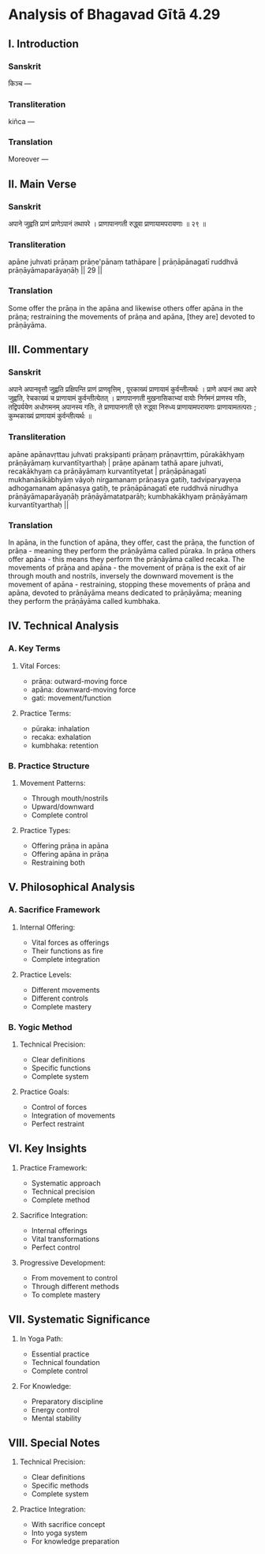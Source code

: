 # Analysis of Bhagavad Gītā 4.29

## I. Introduction

### Sanskrit
किञ्च —

### Transliteration
kiñca —

### Translation
Moreover —

## II. Main Verse

### Sanskrit
अपाने जुह्वति प्राणं प्राणेऽपानं तथापरे ।
प्राणापानगती रुद्ध्वा प्राणायामपरायणाः ॥ २९ ॥

### Transliteration
apāne juhvati prāṇaṃ prāṇe'pānaṃ tathāpare |
prāṇāpānagatī ruddhvā prāṇāyāmaparāyaṇāḥ || 29 ||

### Translation
Some offer the prāṇa in the apāna and likewise others offer apāna in the prāṇa; restraining the movements of prāṇa and apāna, [they are] devoted to prāṇāyāma.

## III. Commentary

### Sanskrit
अपाने अपानवृत्तौ जुह्वति प्रक्षिपन्ति प्राणं प्राणवृत्तिम् , पूरकाख्यं प्राणायामं कुर्वन्तीत्यर्थः । प्राणे अपानं तथा अपरे जुह्वति, रेचकाख्यं च प्राणायामं कुर्वन्तीत्येतत् । प्राणापानगती मुखनासिकाभ्यां वायोः निर्गमनं प्राणस्य गतिः, तद्विपर्ययेण अधोगमनम् अपानस्य गतिः, ते प्राणापानगती एते रुद्ध्वा निरुध्य प्राणायामपरायणाः प्राणायामतत्पराः ; कुम्भकाख्यं प्राणायामं कुर्वन्तीत्यर्थः ॥

### Transliteration
apāne apānavṛttau juhvati prakṣipanti prāṇaṃ prāṇavṛttim, pūrakākhyaṃ prāṇāyāmaṃ kurvantītyarthaḥ | prāṇe apānaṃ tathā apare juhvati, recakākhyaṃ ca prāṇāyāmaṃ kurvantītyetat | prāṇāpānagatī mukhanāsikābhyāṃ vāyoḥ nirgamanaṃ prāṇasya gatiḥ, tadviparyayeṇa adhogamanam apānasya gatiḥ, te prāṇāpānagatī ete ruddhvā nirudhya prāṇāyāmaparāyaṇāḥ prāṇāyāmatatparāḥ; kumbhakākhyaṃ prāṇāyāmaṃ kurvantītyarthaḥ ||

### Translation
In apāna, in the function of apāna, they offer, cast the prāṇa, the function of prāṇa - meaning they perform the prāṇāyāma called pūraka. In prāṇa others offer apāna - this means they perform the prāṇāyāma called recaka. The movements of prāṇa and apāna - the movement of prāṇa is the exit of air through mouth and nostrils, inversely the downward movement is the movement of apāna - restraining, stopping these movements of prāṇa and apāna, devoted to prāṇāyāma means dedicated to prāṇāyāma; meaning they perform the prāṇāyāma called kumbhaka.

## IV. Technical Analysis

### A. Key Terms

1. Vital Forces:
   - prāṇa: outward-moving force
   - apāna: downward-moving force
   - gati: movement/function

2. Practice Terms:
   - pūraka: inhalation
   - recaka: exhalation
   - kumbhaka: retention

### B. Practice Structure

1. Movement Patterns:
   - Through mouth/nostrils
   - Upward/downward
   - Complete control

2. Practice Types:
   - Offering prāṇa in apāna
   - Offering apāna in prāṇa
   - Restraining both

## V. Philosophical Analysis

### A. Sacrifice Framework

1. Internal Offering:
   - Vital forces as offerings
   - Their functions as fire
   - Complete integration

2. Practice Levels:
   - Different movements
   - Different controls
   - Complete mastery

### B. Yogic Method

1. Technical Precision:
   - Clear definitions
   - Specific functions
   - Complete system

2. Practice Goals:
   - Control of forces
   - Integration of movements
   - Perfect restraint

## VI. Key Insights

1. Practice Framework:
   - Systematic approach
   - Technical precision
   - Complete method

2. Sacrifice Integration:
   - Internal offerings
   - Vital transformations
   - Perfect control

3. Progressive Development:
   - From movement to control
   - Through different methods
   - To complete mastery

## VII. Systematic Significance

1. In Yoga Path:
   - Essential practice
   - Technical foundation
   - Complete control

2. For Knowledge:
   - Preparatory discipline
   - Energy control
   - Mental stability

## VIII. Special Notes

1. Technical Precision:
   - Clear definitions
   - Specific methods
   - Complete system

2. Practice Integration:
   - With sacrifice concept
   - Into yoga system
   - For knowledge preparation
